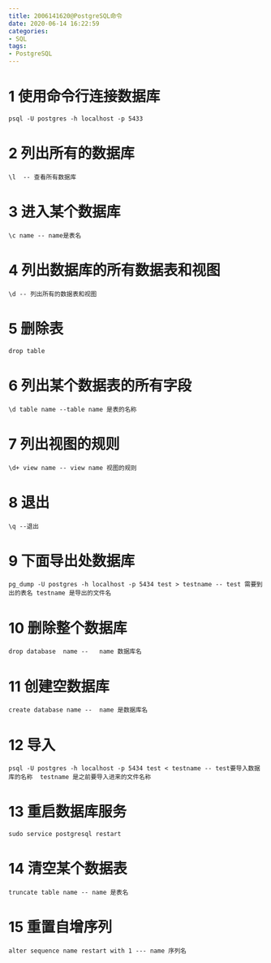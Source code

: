 ```yaml
---
title: 2006141620@PostgreSQL命令
date: 2020-06-14 16:22:59
categories:
- SQL
tags:
- PostgreSQL
---
```

# 1 使用命令行连接数据库
 
`psql -U postgres -h localhost -p 5433`

# 2 列出所有的数据库
 
`\l  -- 查看所有数据库`
  
# 3 进入某个数据库
 
`\c name -- name是表名`

# 4 列出数据库的所有数据表和视图

`\d -- 列出所有的数据表和视图`

# 5 删除表

`drop table`

# 6 列出某个数据表的所有字段

`\d table name --table name 是表的名称`

# 7 列出视图的规则

`\d+ view name -- view name 视图的规则`

# 8 退出

`\q --退出`

# 9 下面导出处数据库

`pg_dump -U postgres -h localhost -p 5434 test > testname -- test 需要到出的表名 testname 是导出的文件名`

# 10 删除整个数据库

`drop database  name --   name 数据库名`

# 11 创建空数据库

`create database name --  name 是数据库名`

# 12 导入

`psql -U postgres -h localhost -p 5434 test < testname -- test要导入数据库的名称  testname 是之前要导入进来的文件名称`

# 13 重启数据库服务

`sudo service postgresql restart`

# 14 清空某个数据表

`truncate table name -- name 是表名`

# 15 重置自增序列

`alter sequence name restart with 1 --- name 序列名`